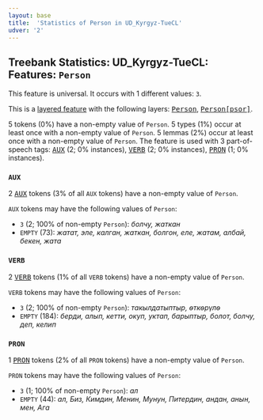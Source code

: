 ```yaml
---
layout: base
title:  'Statistics of Person in UD_Kyrgyz-TueCL'
udver: '2'
---
```


## Treebank Statistics: UD_Kyrgyz-TueCL: Features: `Person`

This feature is universal.
It occurs with 1 different values: `3`.

This is a <a href="../../u/overview/feat-layers.html">layered feature</a> with the following layers: <tt><a href="ky_tuecl-feat-Person.html">Person</a></tt>, <tt><a href="ky_tuecl-feat-Person-psor.html">Person[psor]</a></tt>.

5 tokens (0%) have a non-empty value of `Person`.
5 types (1%) occur at least once with a non-empty value of `Person`.
5 lemmas (2%) occur at least once with a non-empty value of `Person`.
The feature is used with 3 part-of-speech tags: <tt><a href="ky_tuecl-pos-AUX.html">AUX</a></tt> (2; 0% instances), <tt><a href="ky_tuecl-pos-VERB.html">VERB</a></tt> (2; 0% instances), <tt><a href="ky_tuecl-pos-PRON.html">PRON</a></tt> (1; 0% instances).

### `AUX`

2 <tt><a href="ky_tuecl-pos-AUX.html">AUX</a></tt> tokens (3% of all `AUX` tokens) have a non-empty value of `Person`.

`AUX` tokens may have the following values of `Person`:

* `3` (2; 100% of non-empty `Person`): <em>болчу, жаткан</em>
* `EMPTY` (73): <em>жатат, эле, калган, жаткан, болгон, еле, жатам, албай, бекен, жата</em>

### `VERB`

2 <tt><a href="ky_tuecl-pos-VERB.html">VERB</a></tt> tokens (1% of all `VERB` tokens) have a non-empty value of `Person`.

`VERB` tokens may have the following values of `Person`:

* `3` (2; 100% of non-empty `Person`): <em>такылдатыптыр, ѳткѳрүлѳ</em>
* `EMPTY` (184): <em>берди, алып, кетти, окуп, уктап, барыптыр, болот, болчу, деп, келип</em>

### `PRON`

1 <tt><a href="ky_tuecl-pos-PRON.html">PRON</a></tt> tokens (2% of all `PRON` tokens) have a non-empty value of `Person`.

`PRON` tokens may have the following values of `Person`:

* `3` (1; 100% of non-empty `Person`): <em>ал</em>
* `EMPTY` (44): <em>ал, Биз, Кимдин, Менин, Мунун, Питердин, андан, анын, мен, Ага</em>


